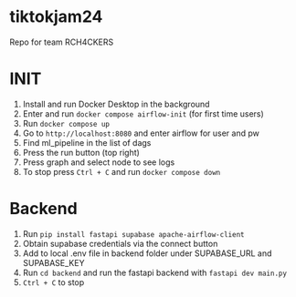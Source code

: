 # tiktokjam24

Repo for team RCH4CKERS

# INIT

1. Install and run Docker Desktop in the background
2. Enter and run `docker compose airflow-init` (for first time users)
3. Run `docker compose up`
4. Go to `http://localhost:8080` and enter airflow for user and pw
5. Find ml_pipeline in the list of dags
6. Press the run button (top right)
7. Press graph and select node to see logs
8. To stop press `Ctrl + C` and run `docker compose down`


# Backend 

1. Run `pip install fastapi supabase apache-airflow-client`
2. Obtain supabase credentials via the connect button
3. Add to local .env file in backend folder under SUPABASE_URL and SUPABASE_KEY
4. Run `cd backend` and run the fastapi backend with `fastapi dev main.py`
5. `Ctrl + C` to stop
